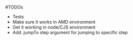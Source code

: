 #TODOs

* Tests
* Make sure it works in AMD environment
* Get it working in node/CJS environment
* Add .jumpTo step argument for jumping to specific step